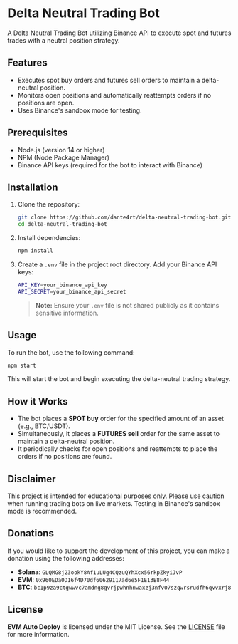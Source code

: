 # Delta Neutral Trading Bot

A Delta Neutral Trading Bot utilizing Binance API to execute spot and futures trades with a neutral position strategy.

## Features

- Executes spot buy orders and futures sell orders to maintain a delta-neutral position.
- Monitors open positions and automatically reattempts orders if no positions are open.
- Uses Binance's sandbox mode for testing.

## Prerequisites

- Node.js (version 14 or higher)
- NPM (Node Package Manager)
- Binance API keys (required for the bot to interact with Binance)

## Installation

1. Clone the repository:

   ```bash
   git clone https://github.com/dante4rt/delta-neutral-trading-bot.git
   cd delta-neutral-trading-bot
   ```

2. Install dependencies:

   ```bash
   npm install
   ```

3. Create a `.env` file in the project root directory. Add your Binance API keys:

   ```bash
   API_KEY=your_binance_api_key
   API_SECRET=your_binance_api_secret
   ```

   > **Note:** Ensure your `.env` file is not shared publicly as it contains sensitive information.

## Usage

To run the bot, use the following command:

```bash
npm start
```

This will start the bot and begin executing the delta-neutral trading strategy.

## How it Works

- The bot places a **SPOT buy** order for the specified amount of an asset (e.g., BTC/USDT).
- Simultaneously, it places a **FUTURES sell** order for the same asset to maintain a delta-neutral position.
- It periodically checks for open positions and reattempts to place the orders if no positions are found.

## Disclaimer

This project is intended for educational purposes only. Please use caution when running trading bots on live markets. Testing in Binance's sandbox mode is recommended.

## Donations

If you would like to support the development of this project, you can make a donation using the following addresses:

- **Solana**: `GLQMG8j23ookY8Af1uLUg4CQzuQYhXcx56rkpZkyiJvP`
- **EVM**: `0x960EDa0D16f4D70df60629117ad6e5F1E13B8F44`
- **BTC**: `bc1p9za9ctgwwvc7amdng8gvrjpwhnhnwaxzj3nfv07szqwrsrudfh6qvvxrj8`

## License

**EVM Auto Deploy** is licensed under the MIT License. See the [LICENSE](./LICENSE) file for more information.
